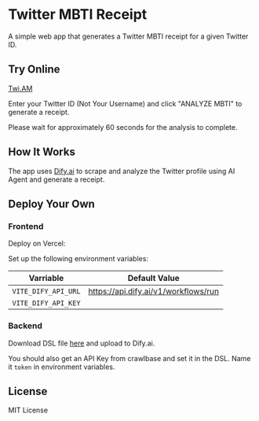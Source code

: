 # Twitter MBTI Receipt

A simple web app that generates a Twitter MBTI receipt for a given Twitter ID.

## Try Online

[Twi.AM](https://twi.am)

Enter your Twitter ID (Not Your Username) and click "ANALYZE MBTI" to generate a receipt.

Please wait for approximately 60 seconds for the analysis to complete.

## How It Works

The app uses [Dify.ai](https://dify.ai) to scrape and analyze the Twitter profile using AI Agent and generate a receipt.

## Deploy Your Own

### Frontend

Deploy on Vercel:

Set up the following environment variables:

|Varriable|Default Value|
|-|-|
|`VITE_DIFY_API_URL`|https://api.dify.ai/v1/workflows/run|
|`VITE_DIFY_API_KEY`| |

### Backend

Download DSL file [here](./TwitterReceipt.dsl) and upload to Dify.ai.

You should also get an API Key from crawlbase and set it in the DSL. Name it `token` in environment variables.

## License

MIT License